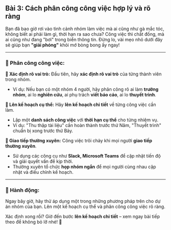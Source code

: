 ## Bài 3: Cách phân công công việc hợp lý và rõ ràng

Bạn đã bao giờ rơi vào tình cảnh nhóm làm việc mà ai cũng như gà mắc tóc, không biết ai phải làm gì, thời hạn ra sao chưa? Công việc thì chất đống, mà ai cũng như đang "bơi" trong biển thông tin. Đừng lo, vài mẹo nhỏ dưới đây sẽ giúp bạn **"giải phóng"** khỏi mớ bòng bong ấy ngay!

---

### 📌 Phân công công việc:

**🔹 Xác định rõ vai trò:**
Đầu tiên, hãy **xác định rõ vai trò** của từng thành viên trong nhóm.  
- Ví dụ: Nếu bạn có một nhóm 4 người, hãy phân công rõ ai làm **trưởng nhóm**, ai lo **nghiên cứu**, ai phụ trách **viết báo cáo**, ai lo **thuyết trình**.

**🔹 Lên kế hoạch cụ thể:**
Hãy **lên kế hoạch chi tiết** về từng công việc cần làm.  
- Lập một **danh sách công việc** với **thời hạn cụ thể** cho từng nhiệm vụ.  
- Ví dụ: "Thu thập tài liệu" cần hoàn thành trước thứ Năm, "Thuyết trình" chuẩn bị xong trước thứ Bảy.

**🔹 Giao tiếp thường xuyên:**
Công việc trôi chảy khi mọi người **giao tiếp thường xuyên**.  
- Sử dụng các công cụ như **Slack, Microsoft Teams** để cập nhật tiến độ và giải quyết vấn đề kịp thời.  
- Thường xuyên tổ chức **họp nhóm ngắn** để mọi người cùng nhau cập nhật và điều chỉnh kế hoạch.

---

### 🚀 Hành động:

Ngay bây giờ, hãy thử áp dụng một trong những phương pháp trên cho dự án nhóm của bạn. Lên một kế hoạch cụ thể và phân công công việc rõ ràng.

Xác định xong rồi? Giờ đến bước **lên kế hoạch chi tiết** – xem ngay bài tiếp theo để không bỏ lỡ nhé! 🌟